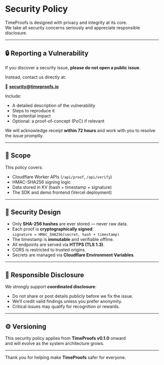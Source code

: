 # Security Policy

TimeProofs is designed with privacy and integrity at its core.  
We take all security concerns seriously and appreciate responsible disclosure.

---

## 🔒 Reporting a Vulnerability

If you discover a security issue, **please do not open a public issue**.

Instead, contact us directly at:

📧 **security@timeproofs.io**

Include:
- A detailed description of the vulnerability  
- Steps to reproduce it  
- Its potential impact  
- Optional: a proof-of-concept (PoC) if relevant  

We will acknowledge receipt **within 72 hours** and work with you to resolve the issue promptly.

---

## 🧠 Scope

This policy covers:
- Cloudflare Worker APIs (`/api/proof`, `/api/verify`)
- HMAC-SHA256 signing logic
- Data stored in KV (hash + timestamp + signature)
- The SDK and demo frontend (Vercel deployment)

---

## 🧱 Security Design

- Only **SHA-256 hashes** are ever stored — never raw data.
- Each proof is **cryptographically signed**:  
  `signature = HMAC_SHA256(secret, hash + timestamp)`
- The timestamp is **immutable** and verifiable offline.
- All endpoints are served via **HTTPS (TLS 1.3)**.
- CORS is restricted to trusted origins.
- Secrets are managed via **Cloudflare Environment Variables**.

---

## 🧩 Responsible Disclosure

We strongly support **coordinated disclosure**:
- Do not share or post details publicly before we fix the issue.
- We’ll credit valid findings unless you prefer anonymity.
- Critical issues may qualify for recognition or rewards.

---

## ⚙️ Versioning

This security policy applies from **TimeProofs v0.1.0** onward  
and will evolve as the system architecture grows.

---

Thank you for helping make **TimeProofs** safer for everyone.
